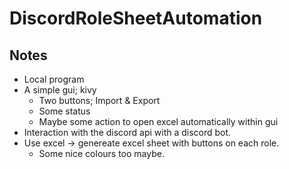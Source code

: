 # DiscordRoleSheetAutomation

## Notes

* Local program
* A simple gui; kivy
  * Two buttons; Import & Export
  * Some status
  * Maybe some action to open excel automatically within gui
* Interaction with the discord api with a discord bot.
* Use excel -> genereate excel sheet with buttons on each role.
  * Some nice colours too maybe.
